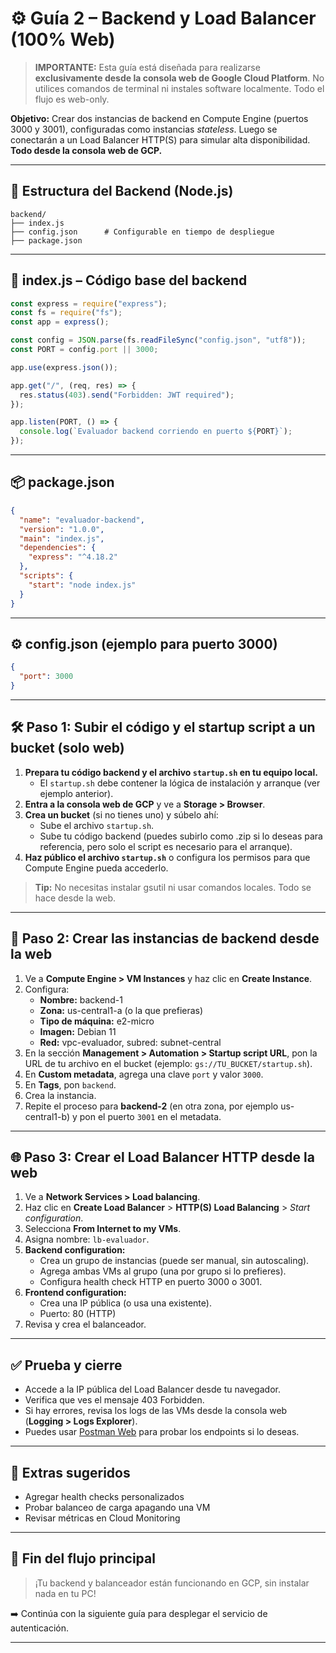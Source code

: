 # ⚙️ Guía 2 – Backend y Load Balancer (100% Web)

> **IMPORTANTE:** Esta guía está diseñada para realizarse **exclusivamente desde la consola web de Google Cloud Platform**. No utilices comandos de terminal ni instales software localmente. Todo el flujo es web-only.

**Objetivo:** Crear dos instancias de backend en Compute Engine (puertos 3000 y 3001), configuradas como instancias *stateless*. Luego se conectarán a un Load Balancer HTTP(S) para simular alta disponibilidad. **Todo desde la consola web de GCP.**

---

## 📁 Estructura del Backend (Node.js)

```text
backend/
├── index.js
├── config.json      # Configurable en tiempo de despliegue
├── package.json
```

---

## 🧩 index.js – Código base del backend

```javascript
const express = require("express");
const fs = require("fs");
const app = express();

const config = JSON.parse(fs.readFileSync("config.json", "utf8"));
const PORT = config.port || 3000;

app.use(express.json());

app.get("/", (req, res) => {
  res.status(403).send("Forbidden: JWT required");
});

app.listen(PORT, () => {
  console.log(`Evaluador backend corriendo en puerto ${PORT}`);
});
```

---

## 📦 package.json

```json
{
  "name": "evaluador-backend",
  "version": "1.0.0",
  "main": "index.js",
  "dependencies": {
    "express": "^4.18.2"
  },
  "scripts": {
    "start": "node index.js"
  }
}
```

---

## ⚙️ config.json (ejemplo para puerto 3000)

```json
{
  "port": 3000
}
```

---

## 🛠️ Paso 1: Subir el código y el startup script a un bucket (solo web)

1. **Prepara tu código backend y el archivo `startup.sh` en tu equipo local.**
   - El `startup.sh` debe contener la lógica de instalación y arranque (ver ejemplo anterior).
2. **Entra a la consola web de GCP** y ve a **Storage > Browser**.
3. **Crea un bucket** (si no tienes uno) y súbelo ahí:
   - Sube el archivo `startup.sh`.
   - Sube tu código backend (puedes subirlo como .zip si lo deseas para referencia, pero solo el script es necesario para el arranque).
4. **Haz público el archivo `startup.sh`** o configura los permisos para que Compute Engine pueda accederlo.

> **Tip:** No necesitas instalar gsutil ni usar comandos locales. Todo se hace desde la web.

---

## 🚀 Paso 2: Crear las instancias de backend desde la web

1. Ve a **Compute Engine > VM Instances** y haz clic en **Create Instance**.
2. Configura:
   - **Nombre:** backend-1
   - **Zona:** us-central1-a (o la que prefieras)
   - **Tipo de máquina:** e2-micro
   - **Imagen:** Debian 11
   - **Red:** vpc-evaluador, subred: subnet-central
3. En la sección **Management > Automation > Startup script URL**, pon la URL de tu archivo en el bucket (ejemplo: `gs://TU_BUCKET/startup.sh`).
4. En **Custom metadata**, agrega una clave `port` y valor `3000`.
5. En **Tags**, pon `backend`.
6. Crea la instancia.
7. Repite el proceso para **backend-2** (en otra zona, por ejemplo us-central1-b) y pon el puerto `3001` en el metadata.

---

## 🌐 Paso 3: Crear el Load Balancer HTTP desde la web

1. Ve a **Network Services > Load balancing**.
2. Haz clic en **Create Load Balancer** > **HTTP(S) Load Balancing** > *Start configuration*.
3. Selecciona **From Internet to my VMs**.
4. Asigna nombre: `lb-evaluador`.
5. **Backend configuration:**
   - Crea un grupo de instancias (puede ser manual, sin autoscaling).
   - Agrega ambas VMs al grupo (una por grupo si lo prefieres).
   - Configura health check HTTP en puerto 3000 o 3001.
6. **Frontend configuration:**
   - Crea una IP pública (o usa una existente).
   - Puerto: 80 (HTTP)
7. Revisa y crea el balanceador.

---

## ✅ Prueba y cierre

- Accede a la IP pública del Load Balancer desde tu navegador.
- Verifica que ves el mensaje 403 Forbidden.
- Si hay errores, revisa los logs de las VMs desde la consola web (**Logging > Logs Explorer**).
- Puedes usar [Postman Web](https://web.postman.co/) para probar los endpoints si lo deseas.

---

## 🧩 Extras sugeridos

- Agregar health checks personalizados
- Probar balanceo de carga apagando una VM
- Revisar métricas en Cloud Monitoring

---

## 🏁 **Fin del flujo principal**

> ¡Tu backend y balanceador están funcionando en GCP, sin instalar nada en tu PC!

➡️ Continúa con la siguiente guía para desplegar el servicio de autenticación.

---